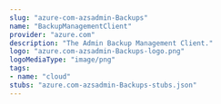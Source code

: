 ```yaml
---
slug: "azure-com-azsadmin-Backups"
name: "BackupManagementClient"
provider: "azure.com"
description: "The Admin Backup Management Client."
logo: "azure.com-azsadmin-Backups-logo.png"
logoMediaType: "image/png"
tags:
- name: "cloud"
stubs: "azure.com-azsadmin-Backups-stubs.json"
---
```

